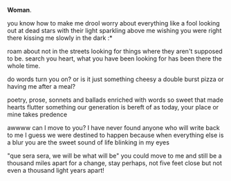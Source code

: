 **Woman**.

you know how to make me drool
worry about everything like a fool
looking out at dead stars
with their light sparkling above me
wishing you were right there
kissing me slowly in the dark
:*

roam about not in the streets 
looking for things where they aren't supposed to be. 
search you heart, 
what you have been looking for 
has been there the whole time.

do words turn you on?
or is it just something cheesy
a double burst pizza
or having me after a meal?

poetry, prose, sonnets and ballads 
enriched with words so sweet
that made hearts flutter
something our generation is bereft of 
as today, your place or mine takes predence

awwww
can I move to you?
I have never found anyone who will write back to me
I guess we were destined to happen
because when everything else is a blur
you are the sweet sound of life
blinking in my eyes

"que sera sera,
we will be what will be" 
you could move to me 
and still be a thousand miles apart 
for a change, stay 
perhaps, not five feet close 
but not even a thousand light years apart!

